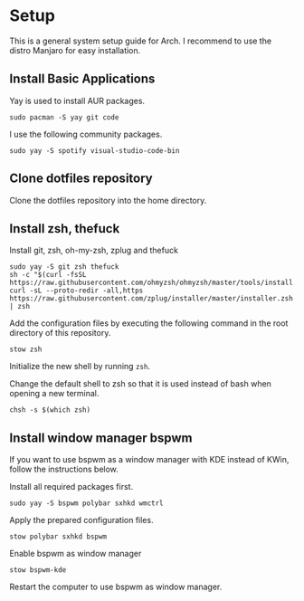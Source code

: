# Setup

This is a general system setup guide for Arch. I recommend to use the distro Manjaro for easy installation.

## Install Basic Applications

Yay is used to install AUR packages.

```shell
sudo pacman -S yay git code
```

I use the following community packages. 

```shell
sudo yay -S spotify visual-studio-code-bin
```

## Clone dotfiles repository

Clone the dotfiles repository into the home directory.

## Install zsh, thefuck

Install git, zsh, oh-my-zsh, zplug and thefuck

```shell
sudo yay -S git zsh thefuck
sh -c "$(curl -fsSL https://raw.githubusercontent.com/ohmyzsh/ohmyzsh/master/tools/install.sh)"
curl -sL --proto-redir -all,https https://raw.githubusercontent.com/zplug/installer/master/installer.zsh | zsh
```

Add the configuration files by executing the following command in the root directory of this repository.

```shell
stow zsh
```

Initialize the new shell by running `zsh`.

Change the default shell to zsh so that it is used instead of bash when opening a new terminal.

```shell
chsh -s $(which zsh)
```

## Install window manager bspwm

If you want to use bspwm as a window manager with KDE instead of KWin, follow the instructions below.

Install all required packages first.

```shell
sudo yay -S bspwm polybar sxhkd wmctrl
```

Apply the prepared configuration files.

```shell
stow polybar sxhkd bspwm
```

Enable bspwm as window manager

```shell
stow bspwm-kde
```

Restart the computer to use bspwm as window manager.
